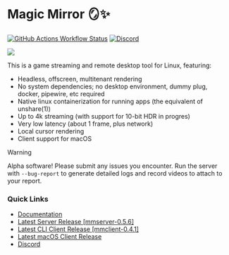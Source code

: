# Magic Mirror 🪞✨
[![GitHub Actions Workflow Status](https://img.shields.io/github/actions/workflow/status/colinmarc/magic-mirror/tests.yaml)](https://github.com/colinmarc/magic-mirror/actions/workflows/tests.yaml)
[![Discord](https://img.shields.io/discord/1284975819222945802?style=flat&label=discord&color=7289DA)](https://discord.gg/v22G644DzS)

<picture>
  <source srcset="docs/content/header_dark.png" media="(prefers-color-scheme: dark)" />
  <img src="docs/content/header_light.png" />
</picture>

This is a game streaming and remote desktop tool for Linux, featuring:

 - Headless, offscreen, multitenant rendering
 - No system dependencies; no desktop environment, dummy plug, docker, pipewire, etc required
 - Native linux containerization for running apps (the equivalent of unshare(1))
 - Up to 4k streaming (with support for 10-bit HDR in progres)
 - Very low latency (about 1 frame, plus network)
 - Local cursor rendering
 - Client support for macOS

> [!WARNING]
> Alpha software! Please submit any issues you encounter. Run the server with `--bug-report` to generate detailed logs and record videos to attach to your report.

### Quick Links

 - [Documentation](https://colinmarc.github.io/magic-mirror)
 - [Latest Server Release [mmserver-0.5.6]](https://github.com/colinmarc/magic-mirror/releases/tag/mmserver-v0.5.6)
 - [Latest CLI Client Release [mmclient-0.4.1]](https://github.com/colinmarc/magic-mirror/releases/tag/mmclient-v0.5.0)
 - [Latest macOS Client Release](https://github.com/colinmarc/magic-mirror-swiftui/releases/latest)
 - [Discord](https://discord.gg/v22G644DzS)

